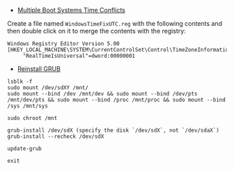 - [Multiple Boot Systems Time Conflicts](https://askubuntu.com/questions/169376/clock-time-is-off-on-dual-boot)

Create a file named `WindowsTimeFixUTC.reg` with the following contents and then double click on it to merge the contents with the registry:
```
Windows Registry Editor Version 5.00
[HKEY_LOCAL_MACHINE\SYSTEM\CurrentControlSet\Control\TimeZoneInformation]
     "RealTimeIsUniversal"=dword:00000001
```

- [Reinstall GRUB](https://howtoubuntu.org/how-to-repair-restore-reinstall-grub-2-with-a-ubuntu-live-cd)
```
lsblk -f
sudo mount /dev/sdXY /mnt/
sudo mount --bind /dev /mnt/dev && sudo mount --bind /dev/pts /mnt/dev/pts && sudo mount --bind /proc /mnt/proc && sudo mount --bind /sys /mnt/sys

sudo chroot /mnt

grub-install /dev/sdX (specify the disk `/dev/sdX`, not `/dev/sdaX`)
grub-install --recheck /dev/sdX

update-grub

exit
```
